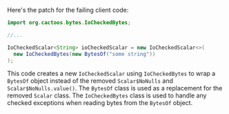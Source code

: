 Here's the patch for the failing client code:

```java
import org.cactoos.bytes.IoCheckedBytes;

//...

IoCheckedScalar<String> ioCheckedScalar = new IoCheckedScalar<>(
  new IoCheckedBytes(new BytesOf("some string"))
);
```

This code creates a new `IoCheckedScalar` using `IoCheckedBytes` to wrap a `BytesOf` object instead of the removed `Scalar$NoNulls` and `Scalar$NoNulls.value()`. The `BytesOf` class is used as a replacement for the removed `Scalar` class. The `IoCheckedBytes` class is used to handle any checked exceptions when reading bytes from the `BytesOf` object.